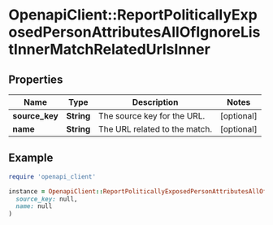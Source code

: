 # OpenapiClient::ReportPoliticallyExposedPersonAttributesAllOfIgnoreListInnerMatchRelatedUrlsInner

## Properties

| Name | Type | Description | Notes |
| ---- | ---- | ----------- | ----- |
| **source_key** | **String** | The source key for the URL. | [optional] |
| **name** | **String** | The URL related to the match. | [optional] |

## Example

```ruby
require 'openapi_client'

instance = OpenapiClient::ReportPoliticallyExposedPersonAttributesAllOfIgnoreListInnerMatchRelatedUrlsInner.new(
  source_key: null,
  name: null
)
```

